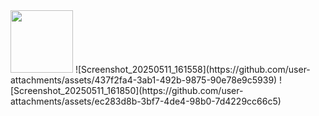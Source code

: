 <img src="path/to/Screenshot_20250511_161558" width="100">
![Screenshot_20250511_161558](https://github.com/user-attachments/assets/437f2fa4-3ab1-492b-9875-90e78e9c5939)
![Screenshot_20250511_161850](https://github.com/user-attachments/assets/ec283d8b-3bf7-4de4-98b0-7d4229cc66c5)

